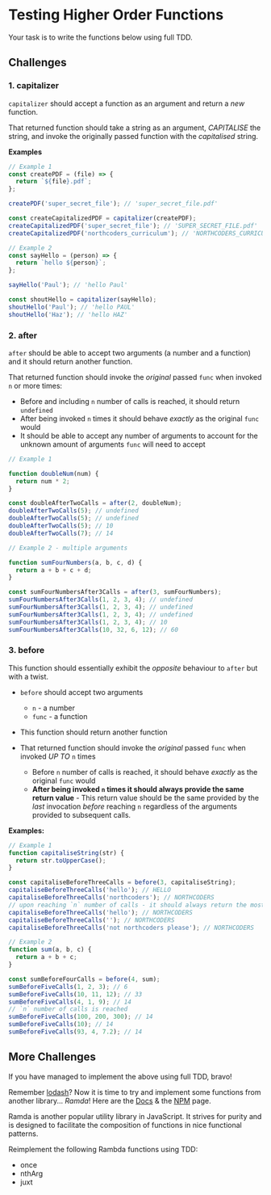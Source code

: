 # Testing Higher Order Functions

Your task is to write the functions below using full TDD.

## Challenges

### 1. capitalizer

`capitalizer` should accept a function as an argument and return a _new_ function.

That returned function should take a string as an argument, _CAPITALISE_ the string, and invoke the originally passed function with the _capitalised_ string.

**Examples**

```js
// Example 1
const createPDF = (file) => {
  return `${file}.pdf`;
};

createPDF('super_secret_file'); // 'super_secret_file.pdf'

const createCapitalizedPDF = capitalizer(createPDF);
createCapitalizedPDF('super_secret_file'); // 'SUPER_SECRET_FILE.pdf'
createCapitalizedPDF('northcoders_curriculum'); // 'NORTHCODERS_CURRICULUM.pdf'

// Example 2
const sayHello = (person) => {
  return `hello ${person}`;
};

sayHello('Paul'); // 'hello Paul'

const shoutHello = capitalizer(sayHello);
shoutHello('Paul'); // 'hello PAUL'
shoutHello('Haz'); // 'hello HAZ'
```

### 2. after

`after` should be able to accept two arguments (a number and a function) and it should return another function.

That returned function should invoke the _original_ passed `func` when invoked `n` or more times:

- Before and including `n` number of calls is reached, it should return `undefined`
- After being invoked `n` times it should behave _exactly_ as the original `func` would
- It should be able to accept any number of arguments to account for the unknown amount of arguments `func` will need to accept

```js
// Example 1

function doubleNum(num) {
  return num * 2;
}

const doubleAfterTwoCalls = after(2, doubleNum);
doubleAfterTwoCalls(5); // undefined
doubleAfterTwoCalls(5); // undefined
doubleAfterTwoCalls(5); // 10
doubleAfterTwoCalls(7); // 14

// Example 2 - multiple arguments

function sumFourNumbers(a, b, c, d) {
  return a + b + c + d;
}

const sumFourNumbersAfter3Calls = after(3, sumFourNumbers);
sumFourNumbersAfter3Calls(1, 2, 3, 4); // undefined
sumFourNumbersAfter3Calls(1, 2, 3, 4); // undefined
sumFourNumbersAfter3Calls(1, 2, 3, 4); // undefined
sumFourNumbersAfter3Calls(1, 2, 3, 4); // 10
sumFourNumbersAfter3Calls(10, 32, 6, 12); // 60
```

### 3. before

This function should essentially exhibit the _opposite_ behaviour to `after` but with a twist.

- `before` should accept two arguments

  - `n` - a number
  - `func` - a function

- This function should return another function

- That returned function should invoke the _original_ passed `func` when invoked _UP TO_ `n` times

  - Before `n` number of calls is reached, it should behave _exactly_ as the original `func` would
  - **After being invoked `n` times it should always provide the same return value** - This return value should be the same provided by the _last_ invocation _before_ reaching `n` regardless of the arguments provided to subsequent calls.

**Examples:**

```js
// Example 1
function capitaliseString(str) {
  return str.toUpperCase();
}

const capitaliseBeforeThreeCalls = before(3, capitaliseString);
capitaliseBeforeThreeCalls('hello'); // HELLO
capitaliseBeforeThreeCalls('northcoders'); // NORTHCODERS
// upon reaching `n` number of calls - it should always return the most recent return value
capitaliseBeforeThreeCalls('hello'); // NORTHCODERS
capitaliseBeforeThreeCalls(''); // NORTHCODERS
capitaliseBeforeThreeCalls('not northcoders please'); // NORTHCODERS

// Example 2
function sum(a, b, c) {
  return a + b + c;
}

const sumBeforeFourCalls = before(4, sum);
sumBeforeFiveCalls(1, 2, 3); // 6
sumBeforeFiveCalls(10, 11, 12); // 33
sumBeforeFiveCalls(4, 1, 9); // 14
// `n` number of calls is reached
sumBeforeFiveCalls(100, 200, 300); // 14
sumBeforeFiveCalls(10); // 14
sumBeforeFiveCalls(93, 4, 7.2); // 14
```

## More Challenges

If you have managed to implement the above using full TDD, bravo!

Remember [lodash](https://lodash.com/docs/4.17.15)? Now it is time to try and implement some functions from another library... _Ramda_! Here are the [Docs](https://ramdajs.com/docs/) & the [NPM](https://www.npmjs.com/package/ramda) page.

Ramda is another popular utility library in JavaScript. It strives for purity and is designed to facilitate the composition of functions in nice functional patterns.

Reimplement the following Rambda functions using TDD:

- once
- nthArg
- juxt
